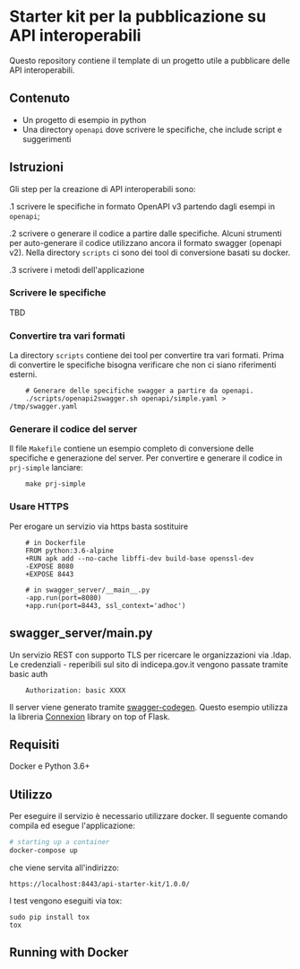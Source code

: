 # Starter kit per la pubblicazione su API interoperabili


Questo repository contiene il template di un progetto utile a pubblicare delle API interoperabili.

## Contenuto

- Un progetto di esempio in python
- Una directory `openapi` dove scrivere le specifiche, che include script e suggerimenti

## Istruzioni

Gli step per la creazione di API interoperabili sono:

.1 scrivere le specifiche in formato OpenAPI v3 partendo dagli esempi in `openapi`;

.2 scrivere o generare il codice a partire dalle specifiche. Alcuni strumenti per auto-generare il codice utilizzano ancora il formato swagger (openapi v2). Nella directory `scripts` ci sono dei tool di conversione basati su docker.

.3 scrivere i metodi dell'applicazione

### Scrivere le specifiche

TBD

### Convertire tra vari formati
La directory `scripts` contiene dei tool per convertire tra vari formati.
Prima di convertire le specifiche bisogna verificare che non ci siano
riferimenti esterni.

        # Generare delle specifiche swagger a partire da openapi.
        ./scripts/openapi2swagger.sh openapi/simple.yaml > /tmp/swagger.yaml

### Generare il codice del server
Il file `Makefile` contiene un esempio completo di conversione delle specifiche e generazione del server.
Per convertire e generare il codice in `prj-simple` lanciare:

        make prj-simple


### Usare HTTPS
Per erogare un servizio via https basta sostituire

        # in Dockerfile
        FROM python:3.6-alpine
        +RUN apk add --no-cache libffi-dev build-base openssl-dev
        -EXPOSE 8080
        +EXPOSE 8443

        # in swagger_server/__main__.py
        -app.run(port=8080)
        +app.run(port=8443, ssl_context='adhoc')


## swagger_server/__main__.py
Un servizio REST con supporto TLS per ricercare le organizzazioni via .ldap. Le credenziali - reperibili sul sito di indicepa.gov.it
vengono passate tramite basic auth

        Authorization: basic XXXX

Il server viene generato tramite [swagger-codegen](https://github.com/swagger-api/swagger-codegen).
Questo esempio utilizza la libreria [Connexion](https://github.com/zalando/connexion) library on top of Flask.

## Requisiti
Docker e Python 3.6+

## Utilizzo

Per eseguire il servizio è necessario utilizzare docker. Il seguente comando compila ed esegue l'applicazione:

```bash
# starting up a container
docker-compose up
```

che viene servita all'indirizzo:

```
https://localhost:8443/api-starter-kit/1.0.0/
```

I test vengono eseguiti via tox:
```
sudo pip install tox
tox
```

## Running with Docker

